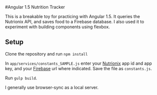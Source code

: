 #Angular 1.5 Nutrition Tracker

This is a breakable toy for practicing with Angular 1.5. It queries the Nutrionix API, and saves food to a Firebase database. I also used it to experiment with building components using flexbox.

## Setup

Clone the repository and run `npm install`

In `app/services/constants_SAMPLE.js` enter your [Nutrionix](https://www.nutritionix.com/) app id and app key, and your [Firebase](https://firebase.google.com/) url where indicated. Save the file as `constants.js`.

Run `gulp build`.

I generally use browser-sync as a local server.




